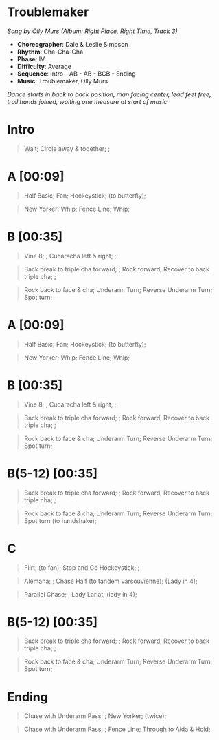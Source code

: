 # Troublemaker
*Song by Olly Murs (Album: Right Place, Right Time, Track 3)*

* **Choreographer**: Dale & Leslie Simpson
* **Rhythm**: Cha-Cha-Cha
* **Phase**: IV
* **Difficulty**: Average
* **Sequence**: Intro - AB - AB - BCB - Ending
* **Music**: Troublemaker, Olly Murs

*Dance starts in back to back position, man facing center, lead feet free, trail hands joined, waiting one measure at start of music*

# Intro     

> Wait; Circle away & together; ;

# A [00:09]

> Half Basic; Fan; Hockeystick; (to butterfly);

> New Yorker; Whip; Fence Line; Whip;

# B [00:35]

> Vine 8; ; Cucaracha left & right; ;

> Back break to triple cha forward; ; Rock forward, Recover to back triple cha; ;

> Rock back to face & cha; Underarm Turn; Reverse Underarm Turn; Spot turn;

# A [00:09]

> Half Basic; Fan; Hockeystick; (to butterfly);

> New Yorker; Whip; Fence Line; Whip;

# B [00:35]

> Vine 8; ; Cucaracha left & right; ;

> Back break to triple cha forward; ; Rock forward, Recover to back triple cha; ;

> Rock back to face & cha; Underarm Turn; Reverse Underarm Turn; Spot turn;

# B(5-12) [00:35]

> Back break to triple cha forward; ; Rock forward, Recover to back triple cha; ;

> Rock back to face & cha; Underarm Turn; Reverse Underarm Turn; Spot turn (to handshake);

# C

> Flirt; (to fan); Stop and Go Hockeystick; ;

> Alemana; ; Chase Half (to tandem varsouvienne); (Lady in 4);

> Parallel Chase; ; Lady Lariat; (lady in 4);

# B(5-12) [00:35]

> Back break to triple cha forward; ; Rock forward, Recover to back triple cha; ;

> Rock back to face & cha; Underarm Turn; Reverse Underarm Turn; Spot turn;

# Ending

> Chase with Underarm Pass; ; New Yorker; (twice);

> Chase with Underarm Pass; ; Fence Line; Through to Aida & Hold;

<meta name="x:audio-file" content="o/Olly Murs/Olly Murs - Troublemaker (feat. Flo Rida).mp3">